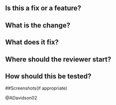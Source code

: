 ## Is this a fix or a feature?

## What is the change?

## What does it fix?

## Where should the reviewer start?

## How should this be tested?

##Screenshots(if appropriate)

@ADavidson02